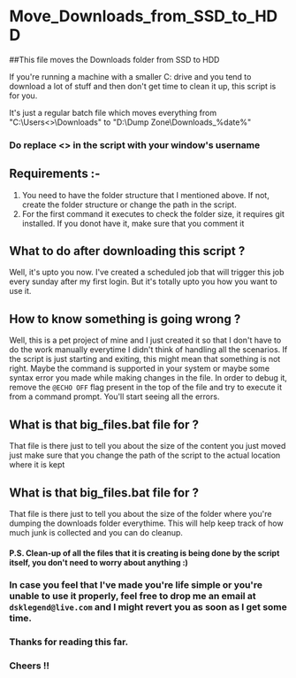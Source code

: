 ﻿# Move_Downloads_from_SSD_to_HDD

##This file moves the Downloads folder from SSD to HDD

If you're running a machine with a smaller C: drive and you tend to download a lot of stuff and then don't get time to clean it up, this script is for you.

It's just a regular batch file which moves everything from "C:\Users\<<username>>\Downloads" to "D:\Dump Zone\Downloads_%date%"
### Do replace <<username>> in the script with your window's username

## Requirements :- 

1) You need to have the folder structure that I mentioned above. If not, create the folder structure or change the path in the script.
2) For the first command it executes to check the folder size, it requires git installed. If you donot have it, make sure that you comment it 


## What to do after downloading this script ?

Well, it's upto you now. I've created a scheduled job that will trigger this job every sunday after my first login. But it's totally upto you how you want to use it.


## How to know something is going wrong ?

Well, this is a pet project of mine and I just created it so that I don't have to do the work manually everytime I didn't think of handling all the scenarios.
If the script is just starting and exiting, this might mean that something is not right.
Maybe the command is supported in your system or maybe some syntax error you made while making changes in the file.
In order to debug it, remove the `@ECHO OFF` flag present in the top of the file and try to execute it from a command prompt.
You'll start seeing all the errors.

## What is that big_files.bat file for ?

That file is there just to tell you about the size of the content you just moved just make sure that you change the path of the script to the actual location where it is kept 

## What is that big_files.bat file for ?

That file is there just to tell you about the size of the folder where you're dumping the downloads folder everythime.
This will help keep track of how much junk is collected and you can do cleanup.

#### P.S. Clean-up of all the files that it is creating is being done by the script itself, you don't need to worry about anything :)


### In case you feel that I've made you're life simple or you're unable to use it properly, feel free to drop me an email at `dsklegend@live.com` and I might revert you as soon as I get some time.

### Thanks for reading this far.

### Cheers !!
